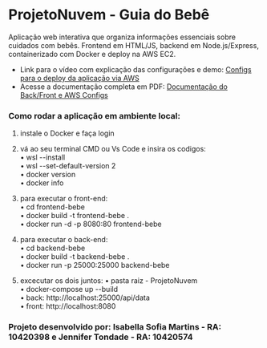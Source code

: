 # ProjetoNuvem - Guia do Bebê 
Aplicação web interativa que organiza informações essenciais sobre cuidados com bebês. Frontend em HTML/JS, backend em Node.js/Express, containerizado com Docker e deploy na AWS EC2.

* Link para o vídeo com explicação das configurações e demo: [Configs para o deploy da aplicação via AWS](https://www.youtube.com/watch?v=BOiTgWbgy2o)
* Acesse a documentação completa em PDF: [Documentação do Back/Front e AWS Configs](https://github.com/JenniferTondade/ProjetoNuvem/blob/main/Documenta%C3%A7%C3%A3o%20-%20ProjetoNuvem.pdf)

### Como rodar a aplicação em ambiente local:
1. instale o Docker e faça login <br>
2. vá ao seu terminal CMD ou Vs Code e insira os codigos: <br>
• wsl --install<br>
•	wsl --set-default-version 2<br>
•	docker version<br>
•	docker info<br>

3. para executar o front-end:<br>
•	cd frontend-bebe<br>
•	docker build -t frontend-bebe .<br>
•	docker run -d -p 8080:80 frontend-bebe<br>

4. para executar o back-end:<br>
•	cd backend-bebe<br>
•	docker build -t backend-bebe .<br>
•	docker run -p 25000:25000 backend-bebe <br>

5. excecutar os dois juntos:
•	pasta raiz - ProjetoNuvem<br>
•	docker-compose up --build<br>
•	back: http://localhost:25000/api/data<br>
•	front: http://localhost:8080<br>

### Projeto desenvolvido por: Isabella Sofia Martins - RA: 10420398 e Jennifer Tondade - RA: 10420574
